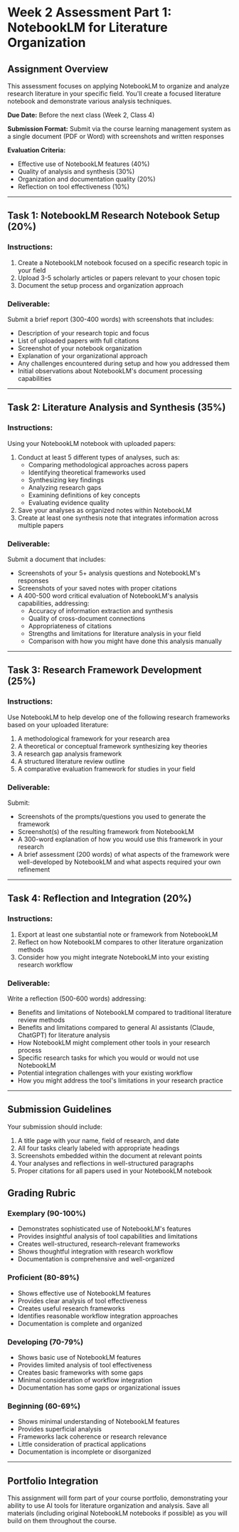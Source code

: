 # Week 2 Assessment Part 1: NotebookLM for Literature Organization

## Assignment Overview

This assessment focuses on applying NotebookLM to organize and analyze research literature in your specific field. You'll create a focused literature notebook and demonstrate various analysis techniques.

**Due Date:** Before the next class (Week 2, Class 4)

**Submission Format:** Submit via the course learning management system as a single document (PDF or Word) with screenshots and written responses

**Evaluation Criteria:**
- Effective use of NotebookLM features (40%)
- Quality of analysis and synthesis (30%)
- Organization and documentation quality (20%)
- Reflection on tool effectiveness (10%)

---

## Task 1: NotebookLM Research Notebook Setup (20%)

### Instructions:
1. Create a NotebookLM notebook focused on a specific research topic in your field
2. Upload 3-5 scholarly articles or papers relevant to your chosen topic
3. Document the setup process and organization approach

### Deliverable:
Submit a brief report (300-400 words) with screenshots that includes:
- Description of your research topic and focus
- List of uploaded papers with full citations
- Screenshot of your notebook organization
- Explanation of your organizational approach
- Any challenges encountered during setup and how you addressed them
- Initial observations about NotebookLM's document processing capabilities

---

## Task 2: Literature Analysis and Synthesis (35%)

### Instructions:
Using your NotebookLM notebook with uploaded papers:
1. Conduct at least 5 different types of analyses, such as:
   - Comparing methodological approaches across papers
   - Identifying theoretical frameworks used
   - Synthesizing key findings
   - Analyzing research gaps
   - Examining definitions of key concepts
   - Evaluating evidence quality
2. Save your analyses as organized notes within NotebookLM
3. Create at least one synthesis note that integrates information across multiple papers

### Deliverable:
Submit a document that includes:
- Screenshots of your 5+ analysis questions and NotebookLM's responses
- Screenshots of your saved notes with proper citations
- A 400-500 word critical evaluation of NotebookLM's analysis capabilities, addressing:
  - Accuracy of information extraction and synthesis
  - Quality of cross-document connections
  - Appropriateness of citations
  - Strengths and limitations for literature analysis in your field
  - Comparison with how you might have done this analysis manually

---

## Task 3: Research Framework Development (25%)

### Instructions:
Use NotebookLM to help develop one of the following research frameworks based on your uploaded literature:
1. A methodological framework for your research area
2. A theoretical or conceptual framework synthesizing key theories
3. A research gap analysis framework
4. A structured literature review outline
5. A comparative evaluation framework for studies in your field

### Deliverable:
Submit:
- Screenshots of the prompts/questions you used to generate the framework
- Screenshot(s) of the resulting framework from NotebookLM
- A 300-word explanation of how you would use this framework in your research
- A brief assessment (200 words) of what aspects of the framework were well-developed by NotebookLM and what aspects required your own refinement

---

## Task 4: Reflection and Integration (20%)

### Instructions:
1. Export at least one substantial note or framework from NotebookLM
2. Reflect on how NotebookLM compares to other literature organization methods
3. Consider how you might integrate NotebookLM into your existing research workflow

### Deliverable:
Write a reflection (500-600 words) addressing:
- Benefits and limitations of NotebookLM compared to traditional literature review methods
- Benefits and limitations compared to general AI assistants (Claude, ChatGPT) for literature analysis
- How NotebookLM might complement other tools in your research process
- Specific research tasks for which you would or would not use NotebookLM
- Potential integration challenges with your existing workflow
- How you might address the tool's limitations in your research practice

---

## Submission Guidelines

Your submission should include:
1. A title page with your name, field of research, and date
2. All four tasks clearly labeled with appropriate headings
3. Screenshots embedded within the document at relevant points
4. Your analyses and reflections in well-structured paragraphs
5. Proper citations for all papers used in your NotebookLM notebook

## Grading Rubric

### Exemplary (90-100%)
- Demonstrates sophisticated use of NotebookLM's features
- Provides insightful analysis of tool capabilities and limitations
- Creates well-structured, research-relevant frameworks
- Shows thoughtful integration with research workflow
- Documentation is comprehensive and well-organized

### Proficient (80-89%)
- Shows effective use of NotebookLM features
- Provides clear analysis of tool effectiveness
- Creates useful research frameworks
- Identifies reasonable workflow integration approaches
- Documentation is complete and organized

### Developing (70-79%)
- Shows basic use of NotebookLM features
- Provides limited analysis of tool effectiveness
- Creates basic frameworks with some gaps
- Minimal consideration of workflow integration
- Documentation has some gaps or organizational issues

### Beginning (60-69%)
- Shows minimal understanding of NotebookLM features
- Provides superficial analysis
- Frameworks lack coherence or research relevance
- Little consideration of practical applications
- Documentation is incomplete or disorganized

---

## Portfolio Integration

This assignment will form part of your course portfolio, demonstrating your ability to use AI tools for literature organization and analysis. Save all materials (including original NotebookLM notebooks if possible) as you will build on them throughout the course.
